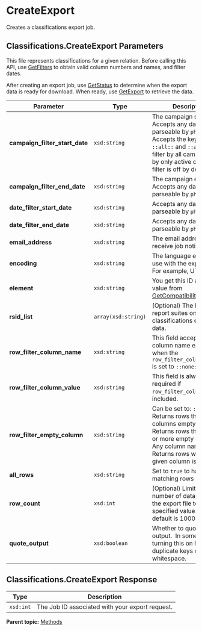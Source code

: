 # CreateExport

Creates a classifications export job.

## Classifications.CreateExport Parameters

This file represents classifications for a given relation. Before calling this API, use [GetFilters](r_GetFilters.md#) to obtain valid column numbers and names, and filter dates.

After creating an export job, use [GetStatus](r_GetStatus.md#) to determine when the export data is ready for download. When ready, use [GetExport](r_GetExport.md#) to retrieve the data.

|Parameter|Type|Description|
|---------|----|-----------|
| **campaign_filter_start_date** | `xsd:string` | The campaign start date. Accepts any date string parseable by `php:date()`. Accepts the keywords `::all::` and `::active::` to filter by all campaigns, or by only active ones. This filter is off by default. |
| **campaign_filter_end_date** | `xsd:string` | The campaign end date. Accepts any date string parseable by `php:date()`. |
| **date_filter_start_date** | `xsd:string` | Accepts any date string parseable by `php:date()`.|
| **date_filter_end_date** | `xsd:string` | Accepts any date string parseable by `php:date()`. |
| **email_address** | `xsd:string` | The email address to receive job notifications. |
| **encoding** | `xsd:string` | The language encoding to use with the export file. For example, UTF-8. |
| **element** | `xsd:string` | You get this ID as a return value from [GetCompatibilityElements](r_GetCompatibilityElements.md#). |
| **rsid_list** | `array(xsd:string)` | (Optional) The list of report suites on which classifications exports data. |
| **row_filter_column_name** | `xsd:string` | This field accepts the column name except when the `row_filter_column_value` is set to `::none::`. |
| **row_filter_column_value** | `xsd:string` | This field is always required if `row_filter_column_name` is included. |
| **row_filter_empty_column** |`xsd:string` | Can be set to: `::all::` - Returns rows that have all columns empty. `::any::` - Returns rows that have 1 or more empty column. Any column name - Returns rows where the given column is empty. |
|**all_rows** |`xsd:string` | Set to `true` to have all matching rows returned. |
| **row_count** | `xsd:int` | (Optional) Limits the number of data rows in the export file to the specified value. The default is 1000. |
| **quote_output** | `xsd:boolean` | Whether to quote the output.  In some cases, turning this on helps with duplicate keys containing whitespace. |

## Classifications.CreateExport Response

|Type|Description|
|----|-----------|
| `xsd:int` | The Job ID associated with your export request. |

**Parent topic:** [Methods](../methods/classifications_methods.md)

